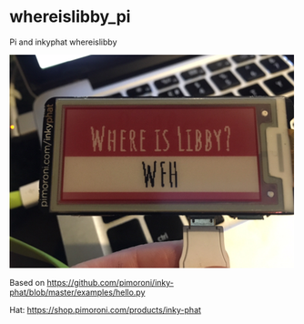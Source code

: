 # whereislibby_pi

Pi and inkyphat whereislibby

<img src="picture.jpg" width="500px"/>

Based on https://github.com/pimoroni/inky-phat/blob/master/examples/hello.py

Hat: https://shop.pimoroni.com/products/inky-phat
